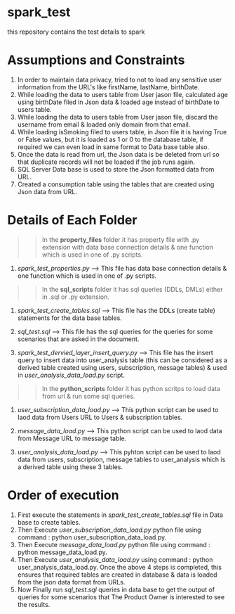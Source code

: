 # spark_test
this repository contains the test details to spark

# Assumptions and Constraints 
1. In order to maintain data privacy, tried to not to load  any sensitive user information from the URL's like firstName, lastName, birthDate.
2. While loading the data to users table from User jason file, calculated age using birthDate filed in Json data & loaded age instead of birthDate to users table.
3. While loading the data to users table from User jason file, discard the username from email & loaded only domain from that email.
4. While loading isSmoking filed to users table, in Json file it is having True or False values, but it is loaded as 1 or 0 to the database table, if required we can even load in same format to Data base table also.
5. Once the data is read from url, the Json data is be deleted from url so that duplicate records will not be loaded if the job runs again.
6. SQL Server Data base is used to store the Json formatted data from URL.
7. Created a consumption table using the tables that are created using Json data from URL. 

# Details of Each Folder

>> In the **property_files** folder it has property file with .py extension with data base connection details & one function which is used in one of .py scripts.

1. _spark_test_properties.py_ --> This file has data base connection details & one function which is used in one of .py scripts.


>> In the **sql_scripts** folder it has sql queries (DDLs, DMLs) either in .sql or .py extension.

1. _spark_test_create_tables.sql_ --> This file has the DDLs (create table) statements for the data base tables.

2. _sql_test.sql_ --> This file has the sql queries for the queries for some scenarios that are asked in the document.

3. _spark_test_dervied_layer_insert_query.py_ --> This file has the insert query to insert data into user_analysis table (this can be considered as a derived table created using users, subscription, message tables) & used in _user_analysis_data_load.py_ script.


>> In the **python_scripts** folder it has python scritps to load data from url & run some sql queries.

1. _user_subscription_data_load.py_ --> This python script can be used to laod data from Users URL to Users & subscription tables.

2. _message_data_load.py_ --> This python script can be used to laod data from Message URL to message table.

3. _user_analysis_data_load.py_ --> This pyhton script can be used to laod data from users, subscription, message tables to user_analysis which is a derived table using these 3 tables. 



# Order of execution
1. First execute the statements in _spark_test_create_tables.sql_ file in Data base to create tables.
2. Then Execute _user_subscription_data_load.py_ python file using command : python user_subscription_data_load.py.
3. Then Execute _message_data_load.py_ python file using command : python message_data_load.py.
4. Then Execute _user_analysis_data_load.py_ using command : python user_analysis_data_load.py.
Once the above 4 steps is completed, this ensures that required tables are created in database & data is loaded from the json data format from URLs.
5. Now Finally run _sql_test.sql_ queries in data base to get the output of queries for some scenarios that The Product Owner is interested to see the results.
